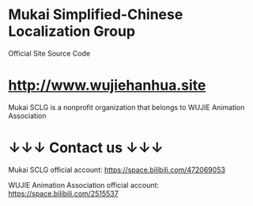 ﻿# Mukai Simplified-Chinese Localization Group
 Official Site Source Code

# http://www.wujiehanhua.site

Mukai SCLG is a nonprofit organization that belongs to WUJIE Animation Association

# ↓↓↓ Contact us ↓↓↓

Mukai SCLG official account: https://space.bilibili.com/472069053

WUJIE Animation Association official account: https://space.bilibili.com/2515537

